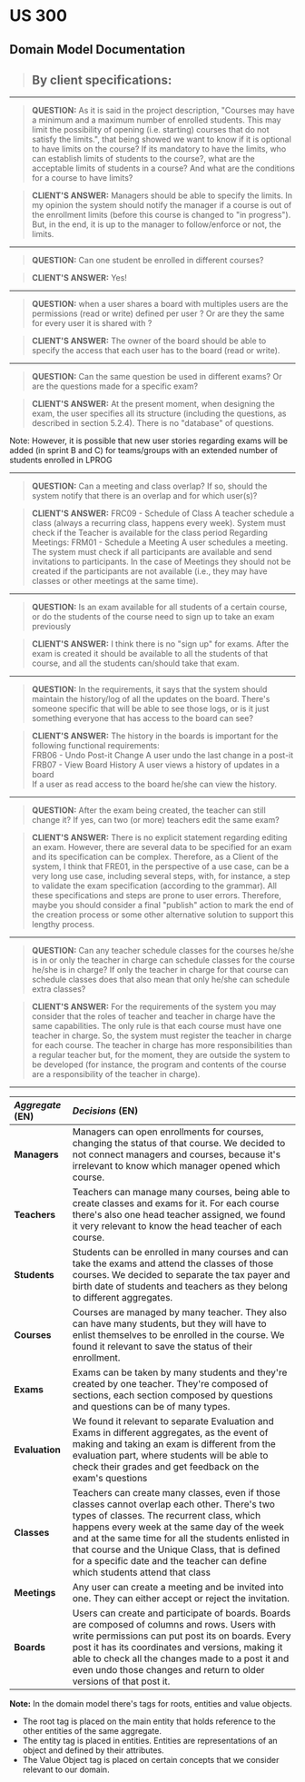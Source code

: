 # US 300

## Domain Model Documentation

>## By client specifications:

---
>**QUESTION:** As it is said in the project description, "Courses may have a minimum and a maximum number of enrolled students. This may limit the possibility of opening (i.e. starting) courses that do not satisfy the limits.", that being showed we want to know if it is optional to have limits on the course?
If its mandatory to have the limits, who can establish limits of students  to the course?, what are the acceptable limits of students in a course? And what are the conditions for a course to have limits?

> **CLIENT'S ANSWER:** Managers should be able to specify the limits. In my opinion the system should notify the manager if a course is out of the enrollment limits (before this course is changed to "in progress"). But, in the end, it is up to the manager to follow/enforce or not, the limits.

---

>**QUESTION:** Can one student be enrolled in different courses?

>**CLIENT'S ANSWER:** Yes!

---

>**QUESTION:** when a user shares a board with multiples users are the permissions (read or write) defined per user ?
Or are they the same for every user it is shared with ?

>**CLIENT'S ANSWER:** The owner of the board should be able to specify the access that each user has to the board (read or write).

---


>**QUESTION:** Can the same question be used in different exams? Or are the questions made for a specific exam?


>**CLIENT'S ANSWER:** At the present moment, when designing the exam, the user specifies all its structure (including the questions, as described in section 5.2.4). There is no "database" of questions.

Note: However, it is possible that new user stories regarding exams will be added (in sprint B and C) for teams/groups with an extended number of students enrolled in LPROG

---


>**QUESTION:** Can a meeting and class overlap? If so, should the system notify that there is an overlap and for which user(s)?

>**CLIENT'S ANSWER:** FRC09 - Schedule of Class A teacher schedule a class (always a recurring class, happens every week). System must check if the Teacher is available for the class period
Regarding Meetings: FRM01 - Schedule a Meeting A user schedules a meeting. The system must check if all participants are available and send invitations to participants.
In the case of Meetings they should not be created if the participants are not available (i.e., they may have classes or other meetings at the same time).

---


>**QUESTION:** Is an exam available for all students of a certain course, or do the students of the course need to sign up to take an exam previously

>**CLIENT'S ANSWER:** I think there is no "sign up" for exams. After the exam is created it should be available to all the students of that course, and all the students can/should take that exam.

---

>**QUESTION:** In the requirements, it says that the system should maintain the history/log of all the updates on the board. There's someone specific that will be able to see those logs, or is it just something everyone that has access to the board can see?

>**CLIENT'S ANSWER:** The history in the boards is important for the following functional requirements:<br/>
FRB06 - Undo Post-it Change A user undo the last change in a post-it<br/>
FRB07 - View Board History A user views a history of updates in a board<br/>
If a user as read access to the board he/she can view the history.

---


>**QUESTION:** After the exam being created, the teacher can still change it? If yes, can two (or more) teachers edit the same exam?

>**CLIENT'S ANSWER:** There is no explicit statement regarding editing an exam. However, there are several data to be specified for an exam and its specification can be complex. Therefore, as a Client of the system, I think that FRE01, in the perspective of a use case, can be a very long use case, including several steps, with, for instance, a step to validate the exam specification (according to the grammar). All these specifications and steps are prone to user errors. Therefore, maybe you should consider a final "publish" action to mark the end of the creation process or some other alternative solution to support this lengthy process.

---

>**QUESTION:** Can any teacher schedule classes for the courses he/she is in or only the teacher in charge can schedule classes for the course he/she is in charge?
If only the teacher in charge for that course can schedule classes does that also mean that only he/she can schedule extra classes?

>**CLIENT'S ANSWER:** For the requirements of the system you may consider that the roles of teacher and teacher in charge have the same capabilities. The only rule is that each course must have one teacher in charge. So, the system must register the teacher in charge for each course.
The teacher in charge has more responsibilities than a regular teacher but, for the moment, they are outside the system to be developed (for instance, the program and contents of the course are a responsibility of the teacher in charge).

---


| **_Aggregate_** (EN) | **_Decisions_** (EN)                                                                                                                                                                                                                                                                                                                                                               |                                       
|:---------------------|:-----------------------------------------------------------------------------------------------------------------------------------------------------------------------------------------------------------------------------------------------------------------------------------------------------------------------------------------------------------------------------------|
| **Managers**         | Managers can open enrollments for courses, changing the status of that course. We decided to not connect managers and courses, because it's irrelevant to know which manager opened which course.                                                                                                                                                                                  |
| **Teachers**         | Teachers can manage many courses, being able to create classes and exams for it. For each course there's also one head teacher assigned, we found it very relevant to know the head teacher of each course.                                                                                                                                                                        |
| **Students**         | Students can be enrolled in many courses and can take the exams and attend the classes of those courses. We decided to separate the tax payer and birth date of students and teachers as they belong to different aggregates.                                                                                                                                                      |
| **Courses**          | Courses are managed by many teacher. They also can have many students, but they will have to enlist themselves to be enrolled in the course. We found it relevant to save the status of their enrollment.                                                                                                                                                                          |
| **Exams**            | Exams can be taken by many students and they're created by one teacher. They're composed of sections, each section composed by questions and questions can be of many types.                                                                                                                                                                                                       |
| **Evaluation**       | We found it relevant to separate Evaluation and Exams in different aggregates, as the event of making and taking an exam is different from the evaluation part, where students will be able to check their grades and get feedback on the exam's questions                                                                                                                         |
| **Classes**          | Teachers can create many classes, even if those classes cannot overlap each other. There's two types of classes. The recurrent class, which happens every week at the same day of the week and at the same time for all the students enlisted in that course and the Unique Class, that is defined for a specific date and the teacher can define which students attend that class |
| **Meetings**         | Any user can create a meeting and be invited into one. They can either accept or reject the invitation.                                                                                                                                                                                                                                                                            |
| **Boards**           | Users can create and participate of boards. Boards are composed of columns and rows. Users with write permissions can put post its on boards. Every post it has its coordinates and versions, making it able to check all the changes made to a post it and even undo those changes and return to older versions of that post it.                                                  |

**Note:** In the domain model there's tags for roots, entities and value objects. 
- The root tag is placed on the main entity that holds reference to the other entities of the same aggregate.
- The entity tag is placed in entities. Entities are representations of an object and defined by their attributes.
- The Value Object tag is placed on certain concepts that we consider relevant to our domain.